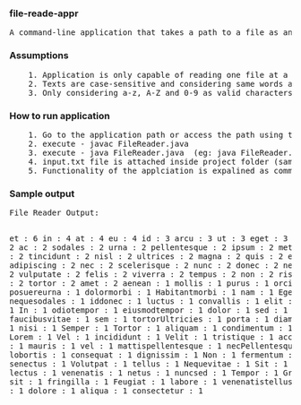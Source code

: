 
<h3>file-reade-appr</h3>
<pre>
A command-line application that takes a path to a file as an argument and prints a word count of its contents.
</pre>


<h3>Assumptions</h3>
<pre>
    1. Application is only capable of reading one file at a time. Exception is thrown when no or multiple arguments are found.
    2. Texts are case-sensitive and considering same words are different in lower and upper cases( eg: True and true)
    3. Only considering a-z, A-Z and 0-9 as valid characters and removing all other characters 
</pre>
    
    
<h3>How to run application</h3>
<pre>
    1. Go to the application path or access the path using terminal
    2. execute - javac FileReader.java 
    3. execute - java FileReader.java <path to file> (eg: java FileReader.java //Users/akncreative/Desktop/input.txt)
    4. input.txt file is attached inside project folder (same as in the pdf)
    5. Functionality of the applciation is expalined as comments within the java class. 
</pre>
    
    
<h3>Sample output</h3>
<pre>
File Reader Output: 

et : 6
in : 4
at : 4
eu : 4
id : 3
arcu : 3
ut : 3
eget : 3
semper : 2
ac : 2
sodales : 2
urna : 2
pellentesque : 2
ipsum : 2
metus : 2
quam : 2
tincidunt : 2
nisl : 2
ultrices : 2
magna : 2
quis : 2
eros : 2
adipiscing : 2
nec : 2
scelerisque : 2
nunc : 2
donec : 2
neque : 2
mi : 2
vulputate : 2
felis : 2
viverra : 2
tempus : 2
non : 2
risus : 2
Eget : 2
tortor : 2
amet : 2
aenean : 1
mollis : 1
purus : 1
orciTellus : 1
posuereurna : 1
dolormorbi : 1
Habitantmorbi : 1
nam : 1
Egestas : 1
nequesodales : 1
iddonec : 1
luctus : 1
convallis : 1
elit : 1
laoreet : 1
In : 1
odiotempor : 1
eiusmodtempor : 1
dolor : 1
sed : 1
duis : 1
faucibusvitae : 1
sem : 1
tortorUltricies : 1
porta : 1
diam : 1
Acras : 1
nisi : 1
Semper : 1
Tortor : 1
aliquam : 1
condimentum : 1
auctor : 1
Lorem : 1
Vel : 1
incididunt : 1
Velit : 1
tristique : 1
accumsan : 1
do : 1
mauris : 1
vel : 1
mattispellentesque : 1
necPellentesque : 1
lobortis : 1
consequat : 1
dignissim : 1
Non : 1
fermentum : 1
vitae : 1
senectus : 1
Volutpat : 1
tellus : 1
Nequevitae : 1
Sit : 1
pharetra : 1
lectus : 1
venenatis : 1
netus : 1
nuncsed : 1
Tempor : 1
Gravida : 1
sit : 1
fringilla : 1
Feugiat : 1
labore : 1
venenatistellus : 1
Lacinia : 1
dolore : 1
aliqua : 1
consectetur : 1
</pre>
